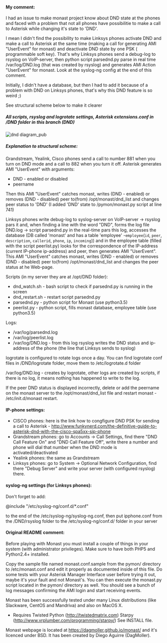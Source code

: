 
#### My comment:
I had an issue to make monast project know about DND state at the phones and faced with a problem 
that not all phones have possibilitie to make a call to Asterisk while changing it's state to 'DND'.

I mean I didn't find the possibility to make Linksys phones activate DND and make a call to Asterisk 
at the same time (making a call for generating AMI "UserEvent" for monast) and deactivate DND state
by one PSK ( programmable soft key). That's why Linksys phones send a debug-log to rsyslog on VoIP-server, 
then python script parsednd.py parse in real time /var/log/DND.log (that was created by rsyslog) and 
generates AMI Action "UserEvent" for monast. Look at the syslog-ng config at the end of this comment.

Initially, I didn't have a database, but then I had to add it because of a problem with DND on Linksys phones,
that's why this DND feature is so weird ;)

See structural scheme below to make it clearer
##### All scripts, rsyslog and logrotate settings, Asterisk extensions.conf in /DND folder in this branch (DND)
![dnd diagram_pub](https://user-images.githubusercontent.com/37866374/50450475-013ae900-0937-11e9-81e5-805ab701b10e.png)
##### Explanation to structural scheme:
Grandstream, Yealink, Cisco phones send a call to number 881 when you turn on DND mode and a call to 882 
when you turn it off. Asterisk generates AMI "UserEvent" with arguments:
- DND - enabled or disabled
- peername 

Then this AMI "UserEvent" catches monast, writes (DND - enabled) or removes (DND - disabled) peer to(from) /opt/monast/dnd_list and changes peer status to 'DND' (I added 'DND' state to /pymon/monast.py script at line 741)

Linksys phones write debug-log to syslog-server on VoIP-server -> rsyslog pars it and, when finding a line with 
the word "DND", forms the log file DND.log -> script parsednd.py in the real-time pars this log, accesses the 
database (DB called 'monast' and has a table 'employee' -`employee`(`id`, `peer`, `description`, `callerid`, `phone`, `ip`, `incoming`))
and in the employee table (filled with the script peerlist.py) looks for the correspondence of the 
IP-address (current IP-phone ip-address) and peer, then generates AMI "UserEvent". 
This AMI "UserEvent" catches monast, writes (DND - enabled) or removes (DND - disabled) peer to(from)
/opt/monast/dnd_list and changes the peer status at he Web-page.

Scripts (in my server they are at /opt/DND folder):
- dnd_watch.sh - bash script to check if parsednd.py is running in the screen
- dnd_restart.sh - restart script parsednd.py
- parsednd.py - python script for Monast (use python3.5)
- peerlist.py - python script, fills monast database, employee table (use python3.5)

Logs:
- /var/log/parsednd.log
- /var/log/peerlist.log
- /var/log/DND.log - from this log rsyslog writes the DND status and ip-address of the phone 
(the line that Linksys sends to syslog)

logrotate is configured to rotate logs once a day. You can find logrotate conf files in /DND/logrotate folder, 
move them to /etc/logrotate.d folder

/var/log/DND.log - creates by logrotate, other logs are created by scripts, if there is no log, it means 
nothing has happened to write to the log.

If the peer DND status is displayed incorrectly, delete or add the peername on the monast server to the 
/opt/monast/dnd_list file and restart monast - /etc/init.d/monast restart.

#### IP-phone settings:
- CISCO phones: here is the link how to congfigure DND PSK for sending a call to Asterisk - http://www.funkynerd.com/the-definitive-guide-to-asterisk-dnd-with-the-cisco-spa5xx-sip-phone
- Grandstream phones: go to Accounts -> Call Settings, find there "DND Call Feature On" and "DND Call Feature Off",
write there a number and phone will dial that number when the DND mode is activated/deactivated
- Yealink phones: the same as Grandstream
- Linksys phones: go to System -> Optional Network Configuration, find there "Debug Server" and write your server 
(with configured rsyslog) there.

#### syslog-ng settings (for Linksys phones):
Don't forget to add:

@include "/etc/syslog-ng/conf.d/*.conf"

to the end of the /etc/syslog-ng/syslog-ng.conf, then put ipphone.conf from the /DND/rsyslog folder to the 
/etc/syslog-ng/conf.d/ folder in your server



#### Original README comment:
Before playing with Monast you must install a couple of things in
your system (with administrator privileges). Make sure to have both
PHP5 and Python2.4+ installed.

Copy the sample file named monast.conf.sample from the pymon/
directory to /etc/monast.conf and edit it properly as documented
inside of this file. Do some tests with your Asterisk Manager
Interface user before trying it out, maybe it's your fault and not
Monast's. You can then execute the monast.py script located in the
pymon/ directory as well. You should see a bunch of log messages
confirming the AMI login and start receiving events.

Monast has been successfully tested under many Linux distributions
(like Slackware, CentOS and Mandriva) and also on MacOS X.
* Requires Twisted Python (http://twistedmatrix.com)
  Starpy (http://www.vrplumber.com/programming/starpy/)
See INSTALL file.

Monast webpage is located at <https://dagmoller.github.io/monast/> and it's licenced
under BSD. It has been created by Diego Aguirre (DagMoller).
